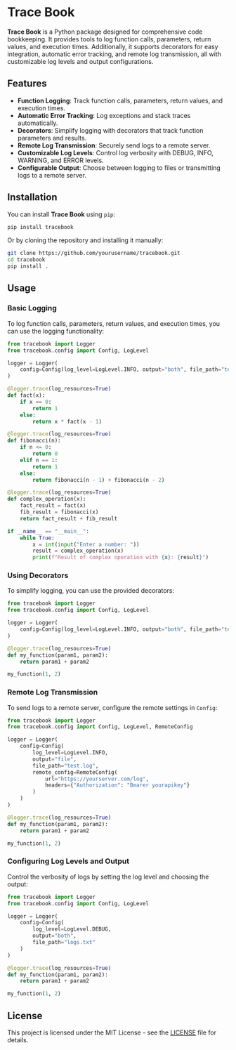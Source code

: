 # Trace Book

**Trace Book** is a Python package designed for comprehensive code bookkeeping. It provides tools to log function calls, parameters, return values, and execution times. Additionally, it supports decorators for easy integration, automatic error tracking, and remote log transmission, all with customizable log levels and output configurations.

## Features

- **Function Logging**: Track function calls, parameters, return values, and execution times.
- **Automatic Error Tracking**: Log exceptions and stack traces automatically.
- **Decorators**: Simplify logging with decorators that track function parameters and results.
- **Remote Log Transmission**: Securely send logs to a remote server.
- **Customizable Log Levels**: Control log verbosity with DEBUG, INFO, WARNING, and ERROR levels.
- **Configurable Output**: Choose between logging to files or transmitting logs to a remote server.

## Installation

You can install **Trace Book** using `pip`:

```bash
pip install tracebook
```

Or by cloning the repository and installing it manually:

```bash
git clone https://github.com/yourusername/tracebook.git
cd tracebook
pip install .
```

## Usage

### Basic Logging

To log function calls, parameters, return values, and execution times, you can use the logging functionality:

```python
from tracebook import Logger
from tracebook.config import Config, LogLevel

logger = Logger(
    config=Config(log_level=LogLevel.INFO, output="both", file_path="test.log")
)

@logger.trace(log_resources=True)
def fact(x):
    if x == 0:
        return 1
    else:
        return x * fact(x - 1)

@logger.trace(log_resources=True)
def fibonacci(n):
    if n <= 0:
        return 0
    elif n == 1:
        return 1
    else:
        return fibonacci(n - 1) + fibonacci(n - 2)

@logger.trace(log_resources=True)
def complex_operation(x):
    fact_result = fact(x)
    fib_result = fibonacci(x)
    return fact_result + fib_result

if __name__ == "__main__":
    while True:
        x = int(input("Enter a number: "))
        result = complex_operation(x)
        print(f"Result of complex operation with {x}: {result}")
```

### Using Decorators

To simplify logging, you can use the provided decorators:

```python
from tracebook import Logger
from tracebook.config import Config, LogLevel

logger = Logger(
    config=Config(log_level=LogLevel.INFO, output="both", file_path="test.log")
)

@logger.trace(log_resources=True)
def my_function(param1, param2):
    return param1 + param2

my_function(1, 2)
```

### Remote Log Transmission

To send logs to a remote server, configure the remote settings in `Config`:

```python
from tracebook import Logger
from tracebook.config import Config, LogLevel, RemoteConfig

logger = Logger(
    config=Config(
        log_level=LogLevel.INFO,
        output="file",
        file_path="test.log",
        remote_config=RemoteConfig(
            url="https://yourserver.com/log",
            headers={"Authorization": "Bearer yourapikey"}
        )
    )
)

@logger.trace(log_resources=True)
def my_function(param1, param2):
    return param1 + param2

my_function(1, 2)
```

### Configuring Log Levels and Output

Control the verbosity of logs by setting the log level and choosing the output:

```python
from tracebook import Logger
from tracebook.config import Config, LogLevel

logger = Logger(
    config=Config(
        log_level=LogLevel.DEBUG,
        output="both",
        file_path="logs.txt"
    )
)

@logger.trace(log_resources=True)
def my_function(param1, param2):
    return param1 + param2

my_function(1, 2)
```


## License

This project is licensed under the MIT License - see the [LICENSE](LICENSE) file for details.
